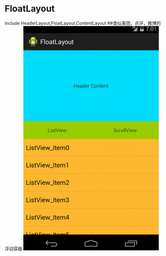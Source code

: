 # FloatLayout
include HeaderLayout,FloatLayout,ContentLayout
##类似美团，点评，微博的浮动容器
![Image text](https://github.com/Mingwei360/FloatLayout/blob/master/res/drawable-hdpi/preview.gif)
